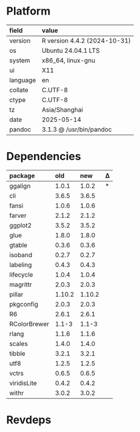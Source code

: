 # Platform

|field    |value                        |
|:--------|:----------------------------|
|version  |R version 4.4.2 (2024-10-31) |
|os       |Ubuntu 24.04.1 LTS           |
|system   |x86_64, linux-gnu            |
|ui       |X11                          |
|language |en                           |
|collate  |C.UTF-8                      |
|ctype    |C.UTF-8                      |
|tz       |Asia/Shanghai                |
|date     |2025-05-14                   |
|pandoc   |3.1.3 @ /usr/bin/pandoc      |

# Dependencies

|package      |old    |new    |Δ  |
|:------------|:------|:------|:--|
|ggalign      |1.0.1  |1.0.2  |*  |
|cli          |3.6.5  |3.6.5  |   |
|fansi        |1.0.6  |1.0.6  |   |
|farver       |2.1.2  |2.1.2  |   |
|ggplot2      |3.5.2  |3.5.2  |   |
|glue         |1.8.0  |1.8.0  |   |
|gtable       |0.3.6  |0.3.6  |   |
|isoband      |0.2.7  |0.2.7  |   |
|labeling     |0.4.3  |0.4.3  |   |
|lifecycle    |1.0.4  |1.0.4  |   |
|magrittr     |2.0.3  |2.0.3  |   |
|pillar       |1.10.2 |1.10.2 |   |
|pkgconfig    |2.0.3  |2.0.3  |   |
|R6           |2.6.1  |2.6.1  |   |
|RColorBrewer |1.1-3  |1.1-3  |   |
|rlang        |1.1.6  |1.1.6  |   |
|scales       |1.4.0  |1.4.0  |   |
|tibble       |3.2.1  |3.2.1  |   |
|utf8         |1.2.5  |1.2.5  |   |
|vctrs        |0.6.5  |0.6.5  |   |
|viridisLite  |0.4.2  |0.4.2  |   |
|withr        |3.0.2  |3.0.2  |   |

# Revdeps

